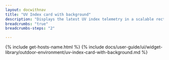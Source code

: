 ```yaml
---
layout: docwithnav
title: "UV Index card with background"
description: "Displays the latest UV index telemetry in a scalable rectangle card with the background image."
breadcrumbs: "true"
breadcrumbs-steps: "2"

---
```

{% include get-hosts-name.html %}
{% include docs/user-guide/ui/widget-library/outdoor-environment/uv-index-card-with-background.md %}
